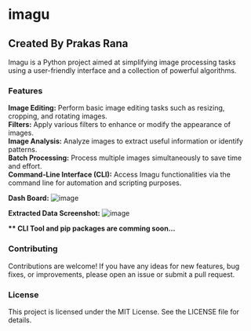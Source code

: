 # imagu
## Created By Prakas Rana

Imagu is a Python project aimed at simplifying image processing tasks using a user-friendly interface and a collection of powerful algorithms.


### Features
**Image Editing:** Perform basic image editing tasks such as resizing, cropping, and rotating images.<br />
**Filters:** Apply various filters to enhance or modify the appearance of images.<br />
**Image Analysis:** Analyze images to extract useful information or identify patterns.<br />
**Batch Processing:** Process multiple images simultaneously to save time and effort.<br />
**Command-Line Interface (CLI):** Access Imagu functionalities via the command line for automation and scripting purposes.<br />



__Dash Board:__
![image](https://github.com/prakas-sysadmin/imagu/assets/80772262/57f67a2d-3ba3-47d9-b37f-72b203c7e549)



__Extracted Data Screenshot:__
![image](https://github.com/prakas-sysadmin/imagu/assets/80772262/3c68c8cb-69d1-4d95-9a54-ea9c74ff3dd1)

__** CLI Tool and pip packages are comming soon...__

### Contributing
Contributions are welcome! If you have any ideas for new features, bug fixes, or improvements, please open an issue or submit a pull request.

### License
This project is licensed under the MIT License. See the LICENSE file for details.

